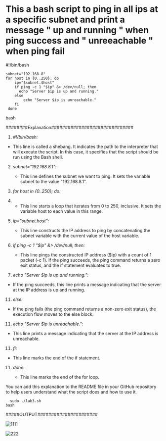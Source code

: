 <h1>This a bash script to ping in all ips at a specific subnet and print a message " up and running " when ping success and " unreeachable " when ping fail</h1> 
  #!/bin/bash

    subnet="192.168.8"
    for host in {0..250}; do
        ip="$subnet.$host"
        if ping -c 1 "$ip" &> /dev/null; then
          echo "Server $ip is up and running."
        else
            echo "Server $ip is unreachable."
        fi
     done
  bash

 
########Explanation##############################


 1. *#!/bin/bash:*
    
   - This line is called a shebang. It indicates the path to the interpreter that will execute the script. In this case, it specifies that the script should be run using the Bash shell.

2. *subnet="192.168.8.1":*
   
   - This line defines the subnet we want to ping. It sets the variable subnet to the value "192.168.8.1".

4. *for host in {0..250}; do:*
5. 
   - This line starts a loop that iterates from 0 to 250, inclusive. It sets the variable host to each value in this range.

6. *ip="$subnet.$host":*
   
   - This line constructs the IP address to ping by concatenating the subnet variable with the current value of the host variable.

8. *if ping -c 1 "$ip" &> /dev/null; then:*
   
   - This line pings the constructed IP address ($ip) with a count of 1 packet (-c 1). If the ping succeeds, the ping command returns a zero exit status, and the if statement evaluates to true.

10. *echo "Server $ip is up and running.":*
    
   - If the ping succeeds, this line prints a message indicating that the server at the IP address is up and running.

11. *else:*
    
   - If the ping fails (the ping command returns a non-zero exit status), the execution flow moves to the else block.

11. *echo "Server $ip is unreachable.":*
    
   - This line prints a message indicating that the server at the IP address is unreachable.

11. *fi:*
    
   - This line marks the end of the if statement.

11. *done:*
    
    - This line marks the end of the for loop.

You can add this explanation to the README file in your GitHub repository to help users understand what the script does and how to use it.



      sudo ./lab3.sh
    bash


#####OUTPUT######################


![1111](https://github.com/Mostafayouni/lab3/assets/105316729/a3246f7f-19db-4bcc-8452-2eb79d9aa049)


![222](https://github.com/Mostafayouni/lab3/assets/105316729/e737adcc-e141-4882-87d7-bac7a9a9dadc)


